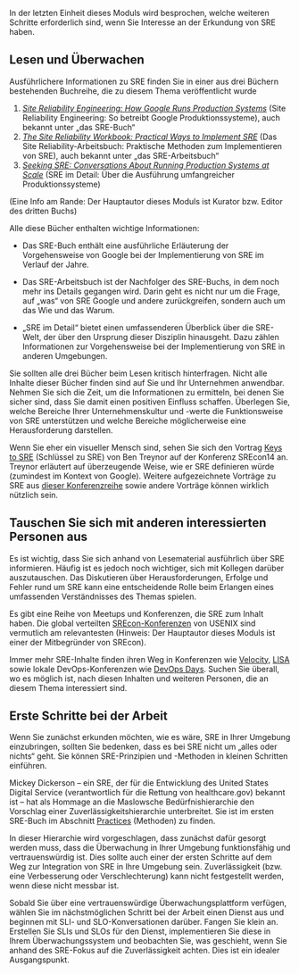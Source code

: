In der letzten Einheit dieses Moduls wird besprochen, welche weiteren Schritte erforderlich sind, wenn Sie Interesse an der Erkundung von SRE haben. 

## <a name="reading-and-watching"></a>Lesen und Überwachen

Ausführlichere Informationen zu SRE finden Sie in einer aus drei Büchern bestehenden Buchreihe, die zu diesem Thema veröffentlicht wurde

1. [_Site Reliability Engineering: How Google Runs Production Systems_](http://shop.oreilly.com/product/0636920041528.do) (Site Reliability Engineering: So betreibt Google Produktionssysteme), auch bekannt unter „das SRE-Buch“
1. [_The Site Reliability Workbook: Practical Ways to Implement SRE_](http://shop.oreilly.com/product/0636920132448.do) (Das Site Reliability-Arbeitsbuch: Praktische Methoden zum Implementieren von SRE), auch bekannt unter „das SRE-Arbeitsbuch“
1. [_Seeking SRE: Conversations About Running Production Systems at Scale_](http://shop.oreilly.com/product/0636920063964.do) (SRE im Detail: Über die Ausführung umfangreicher Produktionssysteme)

(Eine Info am Rande: Der Hauptautor dieses Moduls ist Kurator bzw. Editor des dritten Buchs)

Alle diese Bücher enthalten wichtige Informationen:

- Das SRE-Buch enthält eine ausführliche Erläuterung der Vorgehensweise von Google bei der Implementierung von SRE im Verlauf der Jahre.

- Das SRE-Arbeitsbuch ist der Nachfolger des SRE-Buchs, in dem noch mehr ins Details gegangen wird. Darin geht es nicht nur um die Frage, auf „was“ von SRE Google und andere zurückgreifen, sondern auch um das Wie und das Warum.

- „SRE im Detail“ bietet einen umfassenderen Überblick über die SRE-Welt, der über den Ursprung dieser Disziplin hinausgeht. Dazu zählen Informationen zur Vorgehensweise bei der Implementierung von SRE in anderen Umgebungen.

Sie sollten alle drei Bücher beim Lesen kritisch hinterfragen. Nicht alle Inhalte dieser Bücher finden sind auf Sie und Ihr Unternehmen anwendbar. Nehmen Sie sich die Zeit, um die Informationen zu ermitteln, bei denen Sie sicher sind, dass Sie damit einen positiven Einfluss schaffen. Überlegen Sie, welche Bereiche Ihrer Unternehmenskultur und -werte die Funktionsweise von SRE unterstützen und welche Bereiche möglicherweise eine Herausforderung darstellen.

Wenn Sie eher ein visueller Mensch sind, sehen Sie sich den Vortrag [Keys to SRE](https://www.usenix.org/conference/srecon14/technical-sessions/presentation/keys-sre) (Schlüssel zu SRE) von Ben Treynor auf der Konferenz SREcon14 an. Treynor erläutert auf überzeugende Weise, wie er SRE definieren würde (zumindest im Kontext von Google). Weitere aufgezeichnete Vorträge zu SRE aus [dieser Konferenzreihe](https://www.usenix.org/conferences/byname/925) sowie andere Vorträge können wirklich nützlich sein.

## <a name="talk-to-other-interested-people"></a>Tauschen Sie sich mit anderen interessierten Personen aus

Es ist wichtig, dass Sie sich anhand von Lesematerial ausführlich über SRE informieren. Häufig ist es jedoch noch wichtiger, sich mit Kollegen darüber auszutauschen. Das Diskutieren über Herausforderungen, Erfolge und Fehler rund um SRE kann eine entscheidende Rolle beim Erlangen eines umfassenden Verständnisses des Themas spielen. 

Es gibt eine Reihe von Meetups und Konferenzen, die SRE zum Inhalt haben. Die global verteilten [SREcon-Konferenzen](https://www.usenix.org/conferences/byname/925) von USENIX sind vermutlich am relevantesten (Hinweis: Der Hauptautor dieses Moduls ist einer der Mitbegründer von SREcon).

Immer mehr SRE-Inhalte finden ihren Weg in Konferenzen wie [Velocity](https://conferences.oreilly.com/velocity), [LISA](https://www.usenix.org/conferences/byname/5) sowie lokale DevOps-Konferenzen wie [DevOps Days](https://www.devopsdays.org). Suchen Sie überall, wo es möglich ist, nach diesen Inhalten und weiteren Personen, die an diesem Thema interessiert sind.

## <a name="first-steps-at-work"></a>Erste Schritte bei der Arbeit

Wenn Sie zunächst erkunden möchten, wie es wäre, SRE in Ihrer Umgebung einzubringen, sollten Sie bedenken, dass es bei SRE nicht um „alles oder nichts“ geht.  Sie können SRE-Prinzipien und -Methoden in kleinen Schritten einführen.

Mickey Dickerson – ein SRE, der für die Entwicklung des United States Digital Service (verantwortlich für die Rettung von healthcare.gov) bekannt ist – hat als Hommage an die Maslowsche Bedürfnishierarchie den Vorschlag einer Zuverlässigkeitshierarchie unterbreitet. Sie ist im ersten SRE-Buch im Abschnitt [Practices](https://landing.google.com/sre/book/chapters/part3.html) (Methoden) zu finden.

In dieser Hierarchie wird vorgeschlagen, dass zunächst dafür gesorgt werden muss, dass die Überwachung in Ihrer Umgebung funktionsfähig und vertrauenswürdig ist. Dies sollte auch einer der ersten Schritte auf dem Weg zur Integration von SRE in Ihre Umgebung sein. Zuverlässigkeit (bzw. eine Verbesserung oder Verschlechterung) kann nicht festgestellt werden, wenn diese nicht messbar ist.

Sobald Sie über eine vertrauenswürdige Überwachungsplattform verfügen, wählen Sie im nächstmöglichen Schritt bei der Arbeit einen Dienst aus und beginnen mit SLI- und SLO-Konversationen darüber. Fangen Sie klein an. Erstellen Sie SLIs und SLOs für den Dienst, implementieren Sie diese in Ihrem Überwachungssystem und beobachten Sie, was geschieht, wenn Sie anhand des SRE-Fokus auf die Zuverlässigkeit achten. Dies ist ein idealer Ausgangspunkt.
